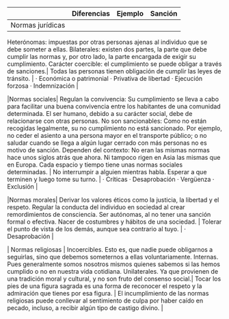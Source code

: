|   | Diferencias | Ejemplo | Sanción |
|--- | ---|--- |--- |
|Normas jurídicas| 
Heterónomas: impuestas por otras personas ajenas al individuo que se debe someter a ellas.
Bilaterales: existen dos partes, la parte que debe cumplir las normas y, por otro lado, la parte encargada de exigir su cumplimiento.
Carácter coercible: el cumplimiento se puede obligar a través de sanciones.|
Todas las personas tienen obligación de cumplir las leyes de tránsito. |
·         Económica o patrimonial
·         Privativa de libertad
·         Ejecución forzosa
·         Indemnización |

|Normas sociales|
Regulan la convivencia: Su cumplimiento se lleva a cabo para facilitar una buena convivencia entre los habitantes de una comunidad determinada. El ser humano, debido a su carácter social, debe de relacionarse con otras personas. 
No son sancionables: Como no están recogidas legalmente, su no cumplimiento no está sancionado. Por ejemplo, no ceder el asiento a una persona mayor en el transporte público; o no saludar cuando se llega a algún lugar cerrado con más personas no es motivo de sanción. 
Dependen del contexto: No eran las mismas normas hace unos siglos atrás que ahora. Ni tampoco rigen en Asia las mismas que en Europa. Cada espacio y tiempo tiene unas normas sociales determinadas. |
No interrumpir a alguien mientras habla. Esperar a que terminen y luego tome su turno. |
·         Críticas
·         Desaprobación
·         Vergüenza
·         Exclusión |

|Normas morales|
Derivar los valores éticos como la justicia, la libertad y el respeto.
Regular la conducta del individuo en sociedad al crear remordimientos de consciencia.
Ser autónomas, al no tener una sanción formal o efectiva.
Nacer de costumbres y hábitos de una sociedad. |
Tolerar el punto de vista de los demás, aunque sea contrario al tuyo. |
·         Desaprobación |

| Normas religiosas |
Incoercibles. Esto es, que nadie puede obligarnos a seguirlas, sino que debemos someternos a ellas voluntariamente.
Internas. Pues generalmente somos nosotros mismos quienes sabemos si las hemos cumplido o no en nuestra vida cotidiana.
Unilaterales. Ya que provienen de una tradición moral y cultural, y no son fruto del consenso social.|
Tocar los pies de una figura sagrada es una forma de reconocer el respeto y la admiración que tienes por esa figura. |
El incumplimiento de las normas religiosas puede conllevar al sentimiento de culpa por haber caído en pecado, incluso, a recibir algún tipo de castigo divino. |



